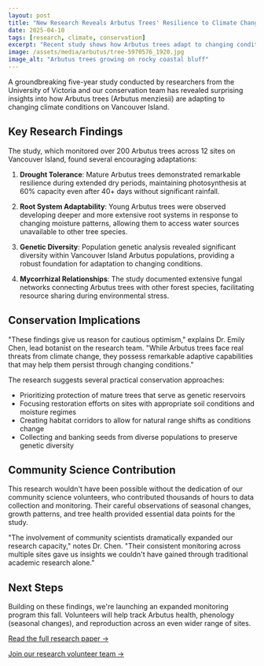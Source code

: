 ```yaml
---
layout: post
title: "New Research Reveals Arbutus Trees' Resilience to Climate Change"
date: 2025-04-10
tags: [research, climate, conservation]
excerpt: "Recent study shows how Arbutus trees adapt to changing conditions, offering hope for their future on Vancouver Island."
image: /assets/media/arbutus/tree-5970576_1920.jpg
image_alt: "Arbutus trees growing on rocky coastal bluff"
---
```


A groundbreaking five-year study conducted by researchers from the University of Victoria and our conservation team has revealed surprising insights into how Arbutus trees (Arbutus menziesii) are adapting to changing climate conditions on Vancouver Island.

## Key Research Findings

The study, which monitored over 200 Arbutus trees across 12 sites on Vancouver Island, found several encouraging adaptations:

1. **Drought Tolerance**: Mature Arbutus trees demonstrated remarkable resilience during extended dry periods, maintaining photosynthesis at 60% capacity even after 40+ days without significant rainfall.

2. **Root System Adaptability**: Young Arbutus trees were observed developing deeper and more extensive root systems in response to changing moisture patterns, allowing them to access water sources unavailable to other tree species.

3. **Genetic Diversity**: Population genetic analysis revealed significant diversity within Vancouver Island Arbutus populations, providing a robust foundation for adaptation to changing conditions.

4. **Mycorrhizal Relationships**: The study documented extensive fungal networks connecting Arbutus trees with other forest species, facilitating resource sharing during environmental stress.

## Conservation Implications

"These findings give us reason for cautious optimism," explains Dr. Emily Chen, lead botanist on the research team. "While Arbutus trees face real threats from climate change, they possess remarkable adaptive capabilities that may help them persist through changing conditions."

The research suggests several practical conservation approaches:

* Prioritizing protection of mature trees that serve as genetic reservoirs
* Focusing restoration efforts on sites with appropriate soil conditions and moisture regimes
* Creating habitat corridors to allow for natural range shifts as conditions change
* Collecting and banking seeds from diverse populations to preserve genetic diversity

## Community Science Contribution

This research wouldn't have been possible without the dedication of our community science volunteers, who contributed thousands of hours to data collection and monitoring. Their careful observations of seasonal changes, growth patterns, and tree health provided essential data points for the study.

"The involvement of community scientists dramatically expanded our research capacity," notes Dr. Chen. "Their consistent monitoring across multiple sites gave us insights we couldn't have gained through traditional academic research alone."

## Next Steps

Building on these findings, we're launching an expanded monitoring program this fall. Volunteers will help track Arbutus health, phenology (seasonal changes), and reproduction across an even wider range of sites.

[Read the full research paper →](https://www.example.com/arbutus-research)

[Join our research volunteer team →](/get-involved/)
